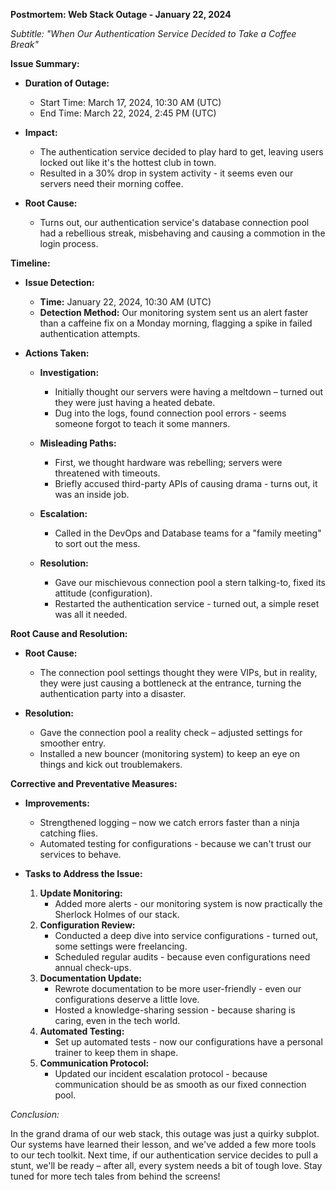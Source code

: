 **Postmortem: Web Stack Outage - January 22, 2024**

_Subtitle: "When Our Authentication Service Decided to Take a Coffee Break"_

**Issue Summary:**

- **Duration of Outage:**
  - Start Time: March 17, 2024, 10:30 AM (UTC)
  - End Time: March 22, 2024, 2:45 PM (UTC)

- **Impact:**

  - The authentication service decided to play hard to get, leaving users locked out like it's the hottest club in town.
  - Resulted in a 30% drop in system activity - it seems even our servers need their morning coffee.

- **Root Cause:**
  - Turns out, our authentication service's database connection pool had a rebellious streak, misbehaving and causing a commotion in the login process.

**Timeline:**

- **Issue Detection:**

  - **Time:** January 22, 2024, 10:30 AM (UTC)
  - **Detection Method:** Our monitoring system sent us an alert faster than a caffeine fix on a Monday morning, flagging a spike in failed authentication attempts.

- **Actions Taken:**

  - **Investigation:**

    - Initially thought our servers were having a meltdown – turned out they were just having a heated debate.
    - Dug into the logs, found connection pool errors - seems someone forgot to teach it some manners.

  - **Misleading Paths:**

    - First, we thought hardware was rebelling; servers were threatened with timeouts.
    - Briefly accused third-party APIs of causing drama - turns out, it was an inside job.

  - **Escalation:**

    - Called in the DevOps and Database teams for a "family meeting" to sort out the mess.

  - **Resolution:**
    - Gave our mischievous connection pool a stern talking-to, fixed its attitude (configuration).
    - Restarted the authentication service - turned out, a simple reset was all it needed.

**Root Cause and Resolution:**

- **Root Cause:**

  - The connection pool settings thought they were VIPs, but in reality, they were just causing a bottleneck at the entrance, turning the authentication party into a disaster.

- **Resolution:**
  - Gave the connection pool a reality check – adjusted settings for smoother entry.
  - Installed a new bouncer (monitoring system) to keep an eye on things and kick out troublemakers.

**Corrective and Preventative Measures:**

- **Improvements:**

  - Strengthened logging – now we catch errors faster than a ninja catching flies.
  - Automated testing for configurations - because we can't trust our services to behave.

- **Tasks to Address the Issue:**
  1. **Update Monitoring:**
     - Added more alerts - our monitoring system is now practically the Sherlock Holmes of our stack.
  2. **Configuration Review:**
     - Conducted a deep dive into service configurations - turned out, some settings were freelancing.
     - Scheduled regular audits - because even configurations need annual check-ups.
  3. **Documentation Update:**
     - Rewrote documentation to be more user-friendly - even our configurations deserve a little love.
     - Hosted a knowledge-sharing session - because sharing is caring, even in the tech world.
  4. **Automated Testing:**
     - Set up automated tests - now our configurations have a personal trainer to keep them in shape.
  5. **Communication Protocol:**
     - Updated our incident escalation protocol - because communication should be as smooth as our fixed connection pool.

_Conclusion:_

In the grand drama of our web stack, this outage was just a quirky subplot. Our systems have learned their lesson, and we've added a few more tools to our tech toolkit. Next time, if our authentication service decides to pull a stunt, we'll be ready – after all, every system needs a bit of tough love. Stay tuned for more tech tales from behind the screens!
